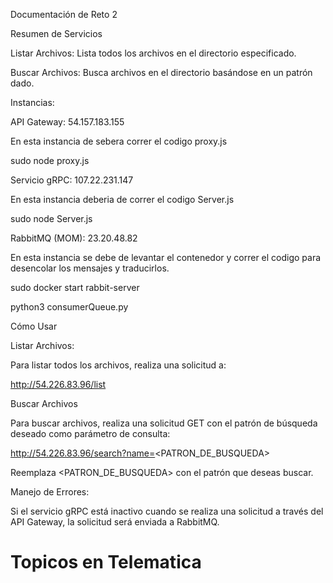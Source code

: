 Documentación de Reto 2

Resumen de Servicios

Listar Archivos: Lista todos los archivos en el directorio especificado.

Buscar Archivos: Busca archivos en el directorio basándose en un patrón dado.

Instancias:

API Gateway: 54.157.183.155

En esta instancia de sebera correr el codigo proxy.js

sudo node proxy.js

Servicio gRPC: 107.22.231.147

En esta instancia deberia de correr el codigo Server.js

sudo node Server.js

RabbitMQ (MOM): 23.20.48.82

En esta instancia se debe de levantar el contenedor y correr el codigo para desencolar los mensajes y traducirlos.

sudo docker start rabbit-server

python3 consumerQueue.py

Cómo Usar

Listar Archivos:

Para listar todos los archivos, realiza una solicitud a:

http://54.226.83.96/list

Buscar Archivos

Para buscar archivos, realiza una solicitud GET con el patrón de búsqueda deseado como parámetro de consulta:

http://54.226.83.96/search?name=<PATRON_DE_BUSQUEDA>

Reemplaza <PATRON_DE_BUSQUEDA> con el patrón que deseas buscar.

Manejo de Errores:

Si el servicio gRPC está inactivo cuando se realiza una solicitud a través del API Gateway, la solicitud será enviada a RabbitMQ. 

# Topicos en Telematica
